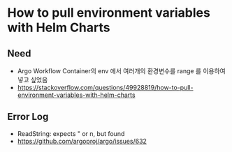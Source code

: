 # How to pull environment variables with Helm Charts

## Need
- Argo Workflow Container의 env 에서 여러개의 환경변수를 range 를 이용하여 넣고 싶었음
- https://stackoverflow.com/questions/49928819/how-to-pull-environment-variables-with-helm-charts

## Error Log
- ReadString: expects \" or n, but found
- https://github.com/argoproj/argo/issues/632
